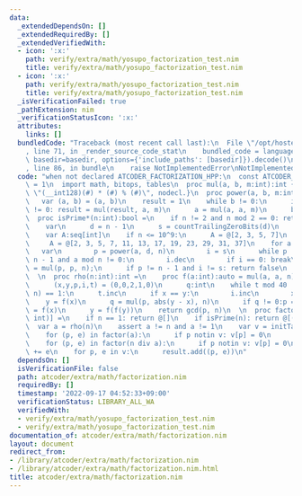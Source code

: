```yaml
---
data:
  _extendedDependsOn: []
  _extendedRequiredBy: []
  _extendedVerifiedWith:
  - icon: ':x:'
    path: verify/extra/math/yosupo_factorization_test.nim
    title: verify/extra/math/yosupo_factorization_test.nim
  - icon: ':x:'
    path: verify/extra/math/yosupo_factorization_test.nim
    title: verify/extra/math/yosupo_factorization_test.nim
  _isVerificationFailed: true
  _pathExtension: nim
  _verificationStatusIcon: ':x:'
  attributes:
    links: []
  bundledCode: "Traceback (most recent call last):\n  File \"/opt/hostedtoolcache/Python/3.10.6/x64/lib/python3.10/site-packages/onlinejudge_verify/documentation/build.py\"\
    , line 71, in _render_source_code_stat\n    bundled_code = language.bundle(stat.path,\
    \ basedir=basedir, options={'include_paths': [basedir]}).decode()\n  File \"/opt/hostedtoolcache/Python/3.10.6/x64/lib/python3.10/site-packages/onlinejudge_verify/languages/nim.py\"\
    , line 86, in bundle\n    raise NotImplementedError\nNotImplementedError\n"
  code: "when not declared ATCODER_FACTORIZATION_HPP:\n  const ATCODER_FACTORIZATION_HPP*\
    \ = 1\n  import math, bitops, tables\n  proc mul(a, b, m:int):int {.importcpp:\
    \ \"(__int128)(#) * (#) % (#)\", nodecl.}\n  proc power(a, b, m:int):int =\n \
    \   var (a, b) = (a, b)\n    result = 1\n    while b != 0:\n      if (b and 1)\
    \ != 0: result = mul(result, a, m)\n      a = mul(a, a, m)\n      b = b shr 1\n\
    \  proc isPrime*(n:int):bool =\n    if n != 2 and n mod 2 == 0: return false\n\
    \    var\n      d = n - 1\n      s = countTrailingZeroBits(d)\n    d = d shr s\n\
    \    var A:seq[int]\n    if n <= 10^9:\n      A = @[2, 3, 5, 7]\n    else:\n \
    \     A = @[2, 3, 5, 7, 11, 13, 17, 19, 23, 29, 31, 37]\n    for a in A:\n   \
    \   var\n        p = power(a, d, n)\n        i = s\n      while p != 1 and p !=\
    \ n - 1 and a mod n != 0:\n        i.dec\n        if i == 0: break\n        p\
    \ = mul(p, p, n);\n      if p != n - 1 and i != s: return false\n    return true\n\
    \  \n  proc rho(n:int):int =\n    proc f(a:int):auto = mul(a, a, n) + 1\n    var\n\
    \      (x,y,p,i,t) = (0,0,2,1,0)\n      q:int\n    while t mod 40 != 0 or gcd(p,\
    \ n) == 1:\n      t.inc\n      if x == y:\n        i.inc\n        x = i\n    \
    \    y = f(x)\n      q = mul(p, abs(y - x), n)\n      if q != 0:p = q\n      x\
    \ = f(x)\n      y = f(f(y))\n    return gcd(p, n)\n  \n  proc factor*(n:int):seq[(int,\
    \ int)] =\n    if n == 1: return @[]\n    if isPrime(n): return @[(n, 1)]\n  \
    \  var a = rho(n)\n    assert a != n and a != 1\n    var v = initTable[int, int]()\n\
    \    for (p, e) in factor(a):\n      if p notin v: v[p] = 0\n      v[p] += e\n\
    \    for (p, e) in factor(n div a):\n      if p notin v: v[p] = 0\n      v[p]\
    \ += e\n    for p, e in v:\n      result.add((p, e))\n"
  dependsOn: []
  isVerificationFile: false
  path: atcoder/extra/math/factorization.nim
  requiredBy: []
  timestamp: '2022-09-17 04:52:33+09:00'
  verificationStatus: LIBRARY_ALL_WA
  verifiedWith:
  - verify/extra/math/yosupo_factorization_test.nim
  - verify/extra/math/yosupo_factorization_test.nim
documentation_of: atcoder/extra/math/factorization.nim
layout: document
redirect_from:
- /library/atcoder/extra/math/factorization.nim
- /library/atcoder/extra/math/factorization.nim.html
title: atcoder/extra/math/factorization.nim
---
```

